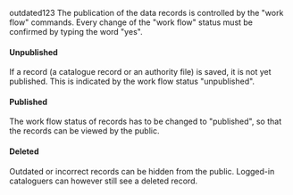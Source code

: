 outdated123 The publication of the data records is controlled by the "work flow" commands. Every change of the "work flow" status must be confirmed by typing the word "yes".

#### Unpublished

If a record (a catalogue record or an authority file) is saved, it is not yet published. This is indicated by the work flow status "unpublished".

#### Published

The work flow status of records has to be changed to "published", so that the records can be viewed by the public.

#### Deleted

Outdated or incorrect records can be hidden from the public. Logged-in cataloguers can however still see a deleted record.
